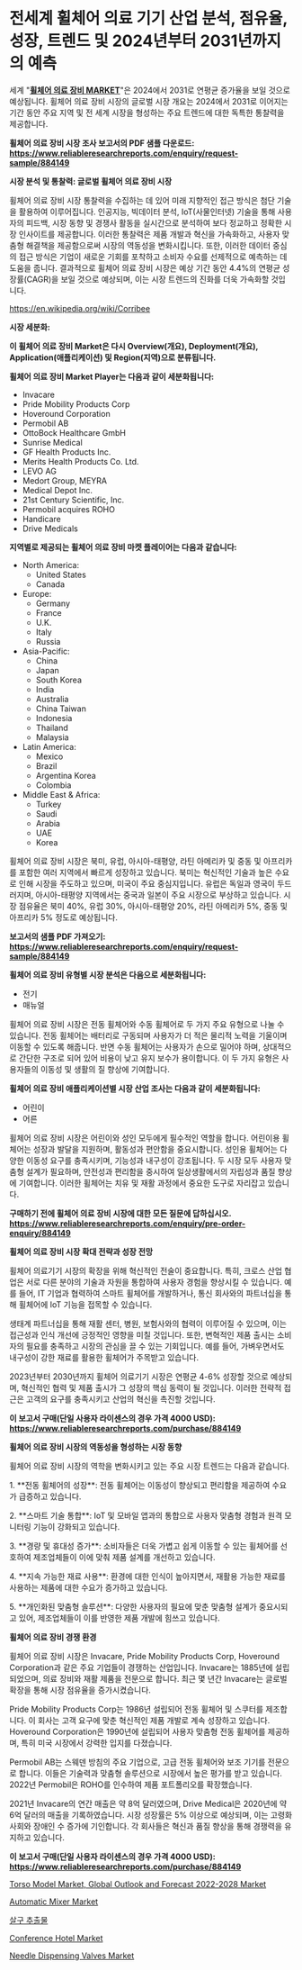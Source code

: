 <p><h1>전세계 휠체어 의료 기기 산업 분석, 점유율, 성장, 트렌드 및 2024년부터 2031년까지의 예측</h1></p><p>세계 "<strong><a href="https://www.reliableresearchreports.com/wheelchair-medical-equipment-r884149">휠체어 의료 장비 MARKET</a></strong>"은 2024에서 2031로 연평균 증가율을 보일 것으로 예상됩니다. 휠체어 의료 장비 시장의 글로벌 시장 개요는 2024에서 2031로 이어지는 기간 동안 주요 지역 및 전 세계 시장을 형성하는 주요 트렌드에 대한 독특한 통찰력을 제공합니다.</p>
<p><strong>휠체어 의료 장비 시장 조사 보고서의 PDF 샘플 다운로드: <a href="https://www.reliableresearchreports.com/enquiry/request-sample/884149">https://www.reliableresearchreports.com/enquiry/request-sample/884149</a></strong></p>
<p><strong>시장 분석 및 통찰력: 글로벌 휠체어 의료 장비 시장</strong></p>
<p><p>휠체어 의료 장비 시장 통찰력을 수집하는 데 있어 미래 지향적인 접근 방식은 첨단 기술을 활용하여 이루어집니다. 인공지능, 빅데이터 분석, IoT(사물인터넷) 기술을 통해 사용자의 피드백, 시장 동향 및 경쟁사 활동을 실시간으로 분석하여 보다 정교하고 정확한 시장 인사이트를 제공합니다. 이러한 통찰력은 제품 개발과 혁신을 가속화하고, 사용자 맞춤형 해결책을 제공함으로써 시장의 역동성을 변화시킵니다. 또한, 이러한 데이터 중심의 접근 방식은 기업이 새로운 기회를 포착하고 소비자 수요를 선제적으로 예측하는 데 도움을 줍니다. 결과적으로 휠체어 의료 장비 시장은 예상 기간 동안 4.4%의 연평균 성장률(CAGR)을 보일 것으로 예상되며, 이는 시장 트렌드의 진화를 더욱 가속화할 것입니다.</p></p>
<p><a href="%7CAUTHORITHY_DOMAIN_URL%7C">https://en.wikipedia.org/wiki/Corribee</a></p>
<p><strong>시장 세분화:</strong></p>
<p><strong>이 휠체어 의료 장비 Market은 다시 Overview(개요), Deployment(개요), Application(애플리케이션) 및 Region(지역)으로 분류됩니다.</strong></p>
<p><strong>휠체어 의료 장비 Market Player는 다음과 같이 세분화됩니다:</strong></p>
<p><ul><li>Invacare</li><li>Pride Mobility Products Corp</li><li>Hoveround Corporation</li><li>Permobil AB</li><li>OttoBock Healthcare GmbH</li><li>Sunrise Medical</li><li>GF Health Products Inc.</li><li>Merits Health Products Co. Ltd.</li><li>LEVO AG</li><li>Medort Group, MEYRA</li><li>Medical Depot Inc.</li><li>21st Century Scientific, Inc.</li><li>Permobil acquires ROHO</li><li>Handicare</li><li>Drive Medicals</li></ul></p>
<p><strong>지역별로 제공되는 휠체어 의료 장비 마켓 플레이어는 다음과 같습니다:</strong></p>
<p><ul>
    <li>
        North America:
        <ul>
            <li>United States</li>
            <li>Canada</li>
        </ul>
    </li>
    <li>
        Europe:
        <ul>
            <li>Germany</li>
            <li>France</li>
            <li>U.K.</li>
            <li>Italy</li>
            <li>Russia</li>
        </ul>
    </li>
    <li>
        Asia-Pacific:
        <ul>
            <li>China</li>
            <li>Japan</li>
            <li>South Korea</li>
            <li>India</li>
            <li>Australia</li>
            <li>China Taiwan</li>
            <li>Indonesia</li>
            <li>Thailand</li>
            <li>Malaysia</li>
        </ul>
    </li>
    <li>
        Latin America:
        <ul>
            <li>Mexico</li>
            <li>Brazil</li>
            <li>Argentina Korea</li>
            <li>Colombia</li>
        </ul>
    </li>
    <li>
        Middle East & Africa:
        <ul>
            <li>Turkey</li>
            <li>Saudi</li>
            <li>Arabia</li>
            <li>UAE</li>
            <li>Korea</li>
        </ul>
    </li>
    </ul></p>
<p><p>휠체어 의료 장비 시장은 북미, 유럽, 아시아-태평양, 라틴 아메리카 및 중동 및 아프리카를 포함한 여러 지역에서 빠르게 성장하고 있습니다. 북미는 혁신적인 기술과 높은 수요로 인해 시장을 주도하고 있으며, 미국이 주요 중심지입니다. 유럽은 독일과 영국이 두드러지며, 아시아-태평양 지역에서는 중국과 일본이 주요 시장으로 부상하고 있습니다. 시장 점유율은 북미 40%, 유럽 30%, 아시아-태평양 20%, 라틴 아메리카 5%, 중동 및 아프리카 5% 정도로 예상됩니다.</p></p>
<p><strong>보고서의 샘플 PDF 가져오기: <a href="https://www.reliableresearchreports.com/enquiry/request-sample/884149">https://www.reliableresearchreports.com/enquiry/request-sample/884149</a></strong></p>
<p><strong>휠체어 의료 장비 유형별 시장 분석은 다음으로 세분화됩니다:</strong></p>
<p><ul><li>전기</li><li>매뉴얼</li></ul></p>
<p><p>휠체어 의료 장비 시장은 전동 휠체어와 수동 휠체어로 두 가지 주요 유형으로 나눌 수 있습니다. 전동 휠체어는 배터리로 구동되며 사용자가 더 적은 물리적 노력을 기울이며 이동할 수 있도록 해줍니다. 반면 수동 휠체어는 사용자가 손으로 밀어야 하며, 상대적으로 간단한 구조로 되어 있어 비용이 낮고 유지 보수가 용이합니다. 이 두 가지 유형은 사용자들의 이동성 및 생활의 질 향상에 기여합니다.</p></p>
<p><strong>휠체어 의료 장비 애플리케이션별 시장 산업 조사는 다음과 같이 세분화됩니다:</strong></p>
<p><ul><li>어린이</li><li>어른</li></ul></p>
<p><p>휠체어 의료 장비 시장은 어린이와 성인 모두에게 필수적인 역할을 합니다. 어린이용 휠체어는 성장과 발달을 지원하며, 활동성과 편안함을 중요시합니다. 성인용 휠체어는 다양한 이동성 요구를 충족시키며, 기능성과 내구성이 강조됩니다. 두 시장 모두 사용자 맞춤형 설계가 필요하며, 안전성과 편리함을 중시하여 일상생활에서의 자립성과 품질 향상에 기여합니다. 이러한 휠체어는 치유 및 재활 과정에서 중요한 도구로 자리잡고 있습니다.</p></p>
<p><strong>구매하기 전에 휠체어 의료 장비 시장에 대한 모든 질문에 답하십시오. <a href="https://www.reliableresearchreports.com/enquiry/pre-order-enquiry/884149">https://www.reliableresearchreports.com/enquiry/pre-order-enquiry/884149</a></strong></p>
<p><strong>휠체어 의료 장비 시장 확대 전략과 성장 전망</strong></p>
<p><p>휠체어 의료기기 시장의 확장을 위해 혁신적인 전술이 중요합니다. 특히, 크로스 산업 협업은 서로 다른 분야의 기술과 자원을 통합하여 사용자 경험을 향상시킬 수 있습니다. 예를 들어, IT 기업과 협력하여 스마트 휠체어를 개발하거나, 통신 회사와의 파트너십을 통해 휠체어에 IoT 기능을 접목할 수 있습니다.</p><p>생태계 파트너십을 통해 재활 센터, 병원, 보험사와의 협력이 이루어질 수 있으며, 이는 접근성과 인식 개선에 긍정적인 영향을 미칠 것입니다. 또한, 변혁적인 제품 출시는 소비자의 필요를 충족하고 시장의 관심을 끌 수 있는 기회입니다. 예를 들어, 가벼우면서도 내구성이 강한 재료를 활용한 휠체어가 주목받고 있습니다.</p><p>2023년부터 2030년까지 휠체어 의료기기 시장은 연평균 4-6% 성장할 것으로 예상되며, 혁신적인 협력 및 제품 출시가 그 성장의 핵심 동력이 될 것입니다. 이러한 전략적 접근은 고객의 요구를 충족시키고 산업의 혁신을 촉진할 것입니다.</p></p>
<p><strong>이 보고서 구매(단일 사용자 라이센스의 경우 가격 4000 USD): <a href="https://www.reliableresearchreports.com/purchase/884149">https://www.reliableresearchreports.com/purchase/884149</a></strong></p>
<p><strong>휠체어 의료 장비 시장의 역동성을 형성하는 시장 동향</strong></p>
<p><p>휠체어 의료 장비 시장의 역학을 변화시키고 있는 주요 시장 트렌드는 다음과 같습니다.</p><p>1. **전동 휠체어의 성장**: 전동 휠체어는 이동성이 향상되고 편리함을 제공하여 수요가 급증하고 있습니다.</p><p>2. **스마트 기술 통합**: IoT 및 모바일 앱과의 통합으로 사용자 맞춤형 경험과 원격 모니터링 기능이 강화되고 있습니다.</p><p>3. **경량 및 휴대성 증가**: 소비자들은 더욱 가볍고 쉽게 이동할 수 있는 휠체어를 선호하여 제조업체들이 이에 맞춰 제품 설계를 개선하고 있습니다.</p><p>4. **지속 가능한 재료 사용**: 환경에 대한 인식이 높아지면서, 재활용 가능한 재료를 사용하는 제품에 대한 수요가 증가하고 있습니다.</p><p>5. **개인화된 맞춤형 솔루션**: 다양한 사용자의 필요에 맞춘 맞춤형 설계가 중요시되고 있어, 제조업체들이 이를 반영한 제품 개발에 힘쓰고 있습니다.</p></p>
<p><strong>휠체어 의료 장비 경쟁 환경</strong></p>
<p><p>휠체어 의료 장비 시장은 Invacare, Pride Mobility Products Corp, Hoveround Corporation과 같은 주요 기업들이 경쟁하는 산업입니다. Invacare는 1885년에 설립되었으며, 의료 장비와 재활 제품을 전문으로 합니다. 최근 몇 년간 Invacare는 글로벌 확장을 통해 시장 점유율을 증가시켰습니다.</p><p>Pride Mobility Products Corp는 1986년 설립되어 전동 휠체어 및 스쿠터를 제조합니다. 이 회사는 고객 요구에 맞춘 혁신적인 제품 개발로 계속 성장하고 있습니다. Hoveround Corporation은 1990년에 설립되어 사용자 맞춤형 전동 휠체어를 제공하며, 특히 미국 시장에서 강력한 입지를 다졌습니다.</p><p>Permobil AB는 스웨덴 방침의 주요 기업으로, 고급 전동 휠체어와 보조 기기를 전문으로 합니다. 이들은 기술력과 맞춤형 솔루션으로 시장에서 높은 평가를 받고 있습니다. 2022년 Permobil은 ROHO를 인수하여 제품 포트폴리오를 확장했습니다.</p><p>2021년 Invacare의 연간 매출은 약 8억 달러였으며, Drive Medical은 2020년에 약 6억 달러의 매출을 기록하였습니다. 시장 성장률은 5% 이상으로 예상되며, 이는 고령화 사회와 장애인 수 증가에 기인합니다. 각 회사들은 혁신과 품질 향상을 통해 경쟁력을 유지하고 있습니다.</p></p>
<p><strong>이 보고서 구매(단일 사용자 라이센스의 경우 가격 4000 USD): <a href="https://www.reliableresearchreports.com/purchase/884149">https://www.reliableresearchreports.com/purchase/884149</a></strong></p>
<p><p><a href="https://www.linkedin.com/pulse/market-trends-global-torso-model-outlook-forecast-2022-2028-analysis-kj2ne?trackingId=Xw6MaidhRyKHkhSHZ09PMw%3D%3D">Torso Model Market, Global Outlook and Forecast 2022-2028 Market</a></p><p><a href="https://github.com/gdfhhhj/Market-Research-Report-List-6/blob/main/automatic-mixer-market.md">Automatic Mixer Market</a></p><p><a href="https://medium.com/@czbtzkwc9/%EC%A0%84%EB%9E%B5%EC%A0%81-%EB%A1%9C%EB%93%9C%EB%A7%B5-%EA%B8%80%EB%A1%9C%EB%B2%8C-%EC%82%B4%EA%B5%AC-%EC%B6%94%EC%B6%9C%EB%AC%BC-%EC%8B%9C%EC%9E%A5-%ED%86%B5%EC%B0%B0%EB%A0%A5-%EB%B0%8F-%EA%B8%B0%ED%9A%8C-2024-2031-f0d231feeae2">살구 추출물</a></p><p><a href="https://medium.com/@mariedawsonv3/insights-into-conference-hotel-market-share-and-competitive-landscape-for-period-from-2024-to-2031-2a1b30a59961">Conference Hotel Market</a></p><p><a href="https://issuu.com/reportprime-2/docs/needle-dispensing-valves-market-siz_e7da83c138ff5d">Needle Dispensing Valves Market</a></p></p>